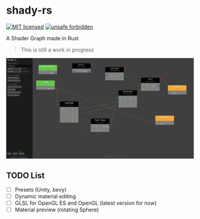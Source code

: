 # shady-rs

[![MIT licensed](https://img.shields.io/badge/license-GNU/GPL-blue.svg)](./LICENSE)
[![unsafe forbidden](https://img.shields.io/badge/unsafe-forbidden-success.svg)](https://github.com/rust-secure-code/safety-dance/)

A Shader Graph made in Rust

> This is still a work in progress

![screenshot](./docs/screenshot.png "Screenshot")

## TODO List

- [ ] Presets (Unity, bevy)
- [ ] Dynamic material editing
- [ ] GLSL for OpenGL ES and OpenGL (latest version for now)
- [ ] Material preview (rotating Sphere)